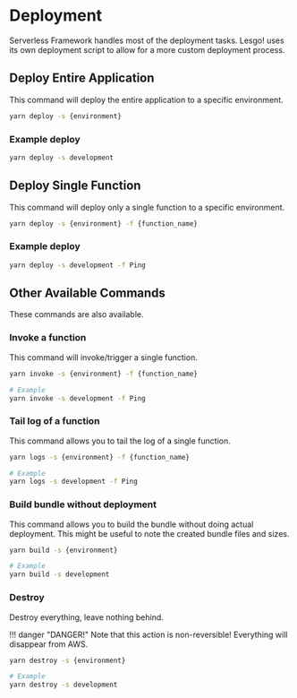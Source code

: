 # Deployment

Serverless Framework handles most of the deployment tasks. Lesgo! uses its own deployment script to allow for a more custom deployment process.

## Deploy Entire Application

This command will deploy the entire application to a specific environment.

```bash
yarn deploy -s {environment}
```

### Example deploy

```bash
yarn deploy -s development
```

## Deploy Single Function

This command will deploy only a single function to a specific environment.

```bash
yarn deploy -s {environment} -f {function_name}
```

### Example deploy

```bash
yarn deploy -s development -f Ping
```

## Other Available Commands

These commands are also available.

### Invoke a function

This command will invoke/trigger a single function.

```bash
yarn invoke -s {environment} -f {function_name}

# Example
yarn invoke -s development -f Ping
```

### Tail log of a function

This command allows you to tail the log of a single function.

```bash
yarn logs -s {environment} -f {function_name}

# Example
yarn logs -s development -f Ping
```

### Build bundle without deployment

This command allows you to build the bundle without doing actual deployment. This might be useful to note the created bundle files and sizes.

```bash
yarn build -s {environment}

# Example
yarn build -s development
```

### Destroy

Destroy everything, leave nothing behind.

!!! danger "DANGER!"
    Note that this action is non-reversible! Everything will disappear from AWS.

```bash
yarn destroy -s {environment}

# Example
yarn destroy -s development
```
